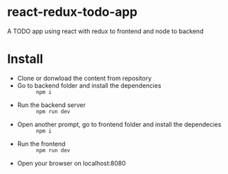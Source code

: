 # react-redux-todo-app
A TODO app using react with redux to frontend and node to backend

<h1>Install</h1>

<ul>
  <li>
    Clone or donwload the content from repository
  </li>
  <li>
    Go to backend folder and install the dependencies
    <code>
      npm i
    </code>
  </li>
  <li>
    Run the backend server
    <code>
      npm run dev
    </code>
  </li>
  <li>
    Open another prompt, go to frontend folder and install the dependecies
    <code>
      npm i
    </code>
  </li>
  <li>
    Run the frontend
    <code>
      npm run dev
    </code>
  </li>
  <li>
    Open your browser on localhost:8080
  </li>
</ul>
